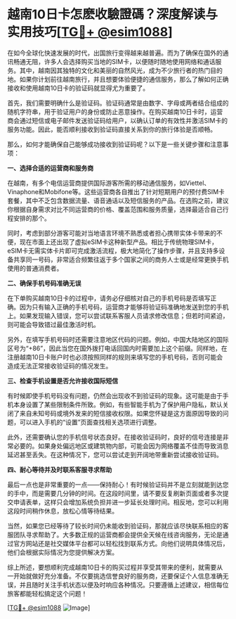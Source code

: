 # 越南10日卡怎麽收驗證碼？深度解读与实用技巧[[TG💪+ @esim1088](https://t.me/s/esim1088)]

在如今全球化快速发展的时代，出国旅行变得越来越普遍。而为了确保在国外的通讯畅通无阻，许多人会选择购买当地的SIM卡，以便随时随地使用网络和通话服务。其中，越南因其独特的文化和美丽的自然风光，成为不少旅行者的热门目的地。如果你计划前往越南旅行，并且想要体验便捷的通信服务，那么了解如何正确接收和使用越南10日卡的验证码就显得尤为重要了。

首先，我们需要明确什么是验证码。验证码通常是由数字、字母或两者结合组成的随机字符串，用于验证用户的身份或防止恶意操作。在购买越南10日卡时，运营商会通过短信或电子邮件发送验证码给用户，以确认订单的有效性并激活SIM卡的服务功能。因此，能否顺利接收到验证码直接关系到你的旅行体验是否顺畅。

那么，如何才能确保自己能够成功接收到验证码呢？以下是一些关键步骤和注意事项：

**一、选择合适的运营商和服务商**

在越南，有多个电信运营商提供国际游客所需的移动通信服务，如Viettel、Vinaphone和Mobifone等。这些运营商各自推出了针对短期用户的预付费SIM卡套餐，其中不乏包含数据流量、语音通话以及短信服务的产品。在选购之前，建议你根据自身需求对比不同运营商的价格、覆盖范围和服务质量，选择最适合自己行程安排的那个。

同时，考虑到部分游客可能对当地语言环境不熟悉或者担心携带实体卡带来的不便，现在市面上还出现了虚拟eSIM卡这种新型产品。相比于传统物理SIM卡，eSIM卡无需实体卡片即可完成激活流程，极大地简化了操作步骤，并且支持多设备共享同一号码，非常适合频繁往返于多个国家之间的商务人士或是经常更换手机使用的普通消费者。

**二、确保手机号码准确无误**

在下单购买越南10日卡的过程中，请务必仔细核对自己的手机号码是否填写正确。因为只有输入正确的手机号码，运营商才能够将验证码准确地发送到您的手机上。如果发现输入错误，您可以尝试联系客服人员请求修改信息；但若时间紧迫，则可能会导致错过最佳激活时机。

另外，在填写手机号码时还需要注意地区代码的问题。例如，中国大陆地区的国际区号为“+86”，因此当您在国外拨打电话回国内时需要加上这个前缀。同样地，在注册越南10日卡账户时也必须按照同样的规则来填写您的手机号码，否则可能会造成无法正常接收验证码的情况发生。

**三、检查手机设置是否允许接收国际短信**

有时候即使手机号码没有问题，仍然会出现收不到验证码的现象。这可能是由于手机本身设置了某些限制条件所致。例如，有些智能手机为了保护用户隐私，默认关闭了来自未知号码或境外发来的短信接收权限。如果您怀疑是这方面原因导致的问题，可以进入手机的“设置”页面查找相关选项进行调整。

此外，还需要确认您的手机信号状态良好。在接收验证码时，良好的信号连接是非常必要的。如果身处偏远地区或建筑物内部，可能会因为网络覆盖不佳而导致消息延迟甚至丢失。在这种情况下，您可以尝试走到开阔地带重新尝试接收验证码。

**四、耐心等待并及时联系客服寻求帮助**

最后一点也是非常重要的一点——保持耐心！有时候验证码并不是立刻就能到达您的手中，而是需要几分钟的时间。在这段时间里，请不要反复刷新页面或者多次提交申请表单，这样只会增加系统负担并进一步延长处理时间。相反地，您可以利用这段时间稍作休息，放松心情等待结果。

当然，如果您已经等待了较长时间仍未能收到验证码，那就应该尽快联系相应的客服团队寻求帮助了。大多数正规的运营商都会提供全天候在线咨询服务，无论是通过官方网站还是社交媒体平台都可以轻松找到联系方式。向他们说明具体情况后，他们会根据实际情况为您提供解决方案。

综上所述，要想顺利完成越南10日卡的购买过程并享受其带来的便利，就需要从一开始就做好充分准备。不仅要挑选信誉良好的服务商，还要保证个人信息准确无误，并且随时关注手机状态以便及时响应各种情况。只要遵循上述建议，相信每位旅客都能轻松搞定这个问题！

[[TG💪+ @esim1088](https://t.me/s/esim1088) ![Image](https://i.postimg.cc/4NQfJmqS/Snipaste-2025-05-13-00-14-12.png)]
